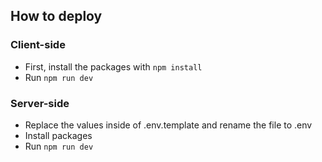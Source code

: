 ## How to deploy

### Client-side
- First, install the packages with ```npm install```
- Run ```npm run dev```

### Server-side
- Replace the values inside of .env.template and rename the file to .env
- Install packages
- Run ```npm run dev```
